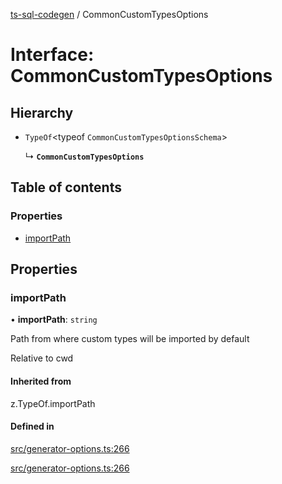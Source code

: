 [ts-sql-codegen](../README.md) / CommonCustomTypesOptions

# Interface: CommonCustomTypesOptions

## Hierarchy

- `TypeOf`<typeof `CommonCustomTypesOptionsSchema`\>

  ↳ **`CommonCustomTypesOptions`**

## Table of contents

### Properties

- [importPath](CommonCustomTypesOptions.md#importpath)

## Properties

### importPath

• **importPath**: `string`

Path from where custom types will be imported by default

Relative to cwd

#### Inherited from

z.TypeOf.importPath

#### Defined in

[src/generator-options.ts:266](https://github.com/lorefnon/ts-sql-codegen/blob/8731713/src/generator-options.ts#L266)

[src/generator-options.ts:266](https://github.com/lorefnon/ts-sql-codegen/blob/8731713/src/generator-options.ts#L266)
